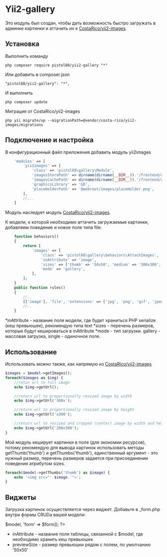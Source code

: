 Yii2-gallery
==========
Это модуль был создан, чтобы дать возможность быстро загружать в админке картинки и аттачить их к [CostaRico/yii2-images](https://github.com/CostaRico/yii2-images).

Установка
---------------------------------
Выполнить команду

```
php composer require pistol88/yii2-gallery "*"
```

Или добавить в composer.json

```
"pistol88/yii2-gallery": "*",
```

И выполнить

```
php composer update
```

Миграция от CostaRico/yii2-images

```
php yii migrate/up --migrationPath=@vendor/costa-rico/yii2-images/migrations
```

Подключение и настройка
---------------------------------
В конфигурационный файл приложения добавить модуль yii2images
```php
    'modules' => [
        'yii2images' => [
            'class' => 'pistol88\gallery\Module',
            'imagesStorePath' => dirname(dirname(__DIR__)).'/frontend/web/images/store', //path to origin images
            'imagesCachePath' => dirname(dirname(__DIR__)).'/frontend/web/images/cache', //path to resized copies
            'graphicsLibrary' => 'GD',
            'placeHolderPath' => '@webroot/images/placeHolder.png',
        ],
        //...
    ]
```

Модуль наследует модуль [CostaRico/yii2-images](https://github.com/CostaRico/yii2-images).

К модели, к которой необходимо аттачить загружаемые картинки, добавляем поведение и новое поле типа file:

```php
    function behaviors()
    {
        return [
            'images' => [
                'class' => 'pistol88\gallery\behaviors\AttachImages',
                'inAttribute' => 'image',
                'sizes' => ['thumb' => '50x50', 'medium' => '300x300', 'big' => '500x500'],
                'mode' => 'gallery',
            ],
        ];
    }
    public function rules()
    {
        //..
        [['image'], 'file', 'extensions' => ['jpg', 'png', 'gif', 'jpeg']],
        //..
    }
```

*inAttribute - название поля модели, где будет храниться PHP serialize (кеш превьюшек), рекомендую типа text
*sizes - перечень размеров, которые будут кешироваться в inAttribute
*mode - тип загрузки. gallery - массовая загрузка, single - одиночное поле.

Использование
---------------------------------
Использовать можно также, как напрямую из [CostaRico/yii2-images](https://github.com/CostaRico/yii2-images)

```php
$images = $model->getImages();
foreach($images as $img) {
    //retun url to full image
    echo $img->getUrl();

    //return url to proportionally resized image by width
    echo $img->getUrl('300x');

    //return url to proportionally resized image by height
    echo $img->getUrl('x300');

    //return url to resized and cropped (center) image by width and height
    echo $img->getUrl('200x300');
}
```

Мой модуль кеширует картинки в поле (для экономии ресурсов), потому рекомендую для вывода картинок использовать методы getThumb('thumb') и getThumbs('thumb'), единственный аргумент - это нужный размер, перечень размеров задается при присоединении поведения атрибутом sizes.

```php
foreach($model->getThumbs('thumb') as $image) {
    echo '<img src="'.$image.'">';
}
```

Виджеты
---------------------------------
Загрузка картинок осуществляется через виджет. Добавьте в _form.php внутри формы CRUDа вашей модели:

<?=\pistol88\gallery\widgets\Gallery::widget(['model' => $model, 'form' => $form]); ?>

* inAttribute - название поля таблицы, связанной с $model, где необходимо хранить кеш превьюшек
* previewSize - размер превьюшки рядом с полем, по умолчанию '50x50'